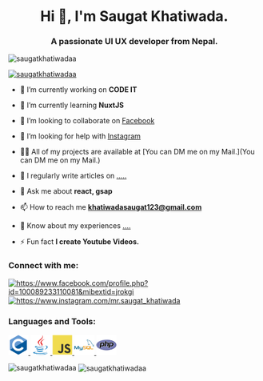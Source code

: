 <h1 align="center">Hi 👋, I'm Saugat Khatiwada.</h1>
<h3 align="center">A passionate UI UX developer from Nepal.</h3>

<p align="left"> <img src="https://komarev.com/ghpvc/?username=saugatkhatiwadaa&label=Profile%20views&color=0e75b6&style=flat" alt="saugatkhatiwadaa" /> </p>

<p align="left"> <a href="https://github.com/ryo-ma/github-profile-trophy"><img src="https://github-profile-trophy.vercel.app/?username=saugatkhatiwadaa" alt="saugatkhatiwadaa" /></a> </p>

- 🔭 I’m currently working on **CODE IT**

- 🌱 I’m currently learning **NuxtJS**

- 👯 I’m looking to collaborate on [Facebook](www.facebook.com)

- 🤝 I’m looking for help with [Instagram](www.instagram.com)

- 👨‍💻 All of my projects are available at [You can DM me on my Mail.](You can DM me on my Mail.)

- 📝 I regularly write articles on [.....](.....)

- 💬 Ask me about **react, gsap**

- 📫 How to reach me **khatiwadasaugat123@gmail.com**

- 📄 Know about my experiences [....](....)

- ⚡ Fun fact **I create Youtube Videos.**

<h3 align="left">Connect with me:</h3>
<p align="left">
<a href="https://fb.com/https://www.facebook.com/profile.php?id=100089233110081&mibextid=jrokgi" target="blank"><img align="center" src="https://raw.githubusercontent.com/rahuldkjain/github-profile-readme-generator/master/src/images/icons/Social/facebook.svg" alt="https://www.facebook.com/profile.php?id=100089233110081&mibextid=jrokgi" height="30" width="40" /></a>
<a href="https://instagram.com/https://www.instagram.com/mr.saugat_khatiwada" target="blank"><img align="center" src="https://raw.githubusercontent.com/rahuldkjain/github-profile-readme-generator/master/src/images/icons/Social/instagram.svg" alt="https://www.instagram.com/mr.saugat_khatiwada" height="30" width="40" /></a>
</p>

<h3 align="left">Languages and Tools:</h3>
<p align="left"> <a href="https://www.cprogramming.com/" target="_blank" rel="noreferrer"> <img src="https://raw.githubusercontent.com/devicons/devicon/master/icons/c/c-original.svg" alt="c" width="40" height="40"/> </a> <a href="https://www.java.com" target="_blank" rel="noreferrer"> <img src="https://raw.githubusercontent.com/devicons/devicon/master/icons/java/java-original.svg" alt="java" width="40" height="40"/> </a> <a href="https://developer.mozilla.org/en-US/docs/Web/JavaScript" target="_blank" rel="noreferrer"> <img src="https://raw.githubusercontent.com/devicons/devicon/master/icons/javascript/javascript-original.svg" alt="javascript" width="40" height="40"/> </a> <a href="https://www.mysql.com/" target="_blank" rel="noreferrer"> <img src="https://raw.githubusercontent.com/devicons/devicon/master/icons/mysql/mysql-original-wordmark.svg" alt="mysql" width="40" height="40"/> </a> <a href="https://www.php.net" target="_blank" rel="noreferrer"> <img src="https://raw.githubusercontent.com/devicons/devicon/master/icons/php/php-original.svg" alt="php" width="40" height="40"/> </a> </p>

<p><img align="left" src="https://github-readme-stats.vercel.app/api/top-langs?username=saugatkhatiwadaa&show_icons=true&locale=en&layout=compact" alt="saugatkhatiwadaa" /></p>

<p>&nbsp;<img align="center" src="https://github-readme-stats.vercel.app/api?username=saugatkhatiwadaa&show_icons=true&locale=en" alt="saugatkhatiwadaa" /></p>
